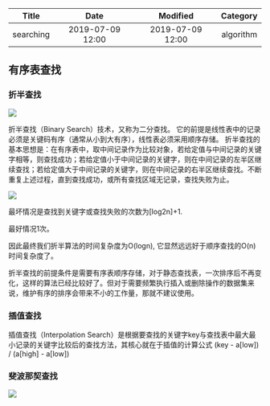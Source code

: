 | Title                | Date             | Modified         | Category          |
|:--------------------:|:----------------:|:----------------:|:-----------------:|
| searching            | 2019-07-09 12:00 | 2019-07-09 12:00 | algorithm         |


## 有序表查找

### 折半查找

![](./images/searching_02.png)

折半查找（Binary Search）技术，又称为二分查找。
它的前提是线性表中的记录必须是关键码有序（通常从小到大有序），线性表必须采用顺序存储。
折半查找的基本思想是：在有序表中，取中间记录作为比较对象，若给定值与中间记录的关键字相等，则查找成功；若给定值小于中间记录的关键字，则在中间记录的左半区继续查找；若给定值大于中间记录的关键字，则在中间记录的右半区继续查找。不断重复上述过程，直到查找成功，或所有查找区域无记录，查找失败为止。

![](./images/searching_03.png)


最坏情况是查找到关键字或查找失败的次数为[log2n]+1.

最好情况1次。

因此最终我们折半算法的时间复杂度为O(logn), 它显然远远好于顺序查找的O(n)时间复杂度了。

折半查找的前提条件是需要有序表顺序存储，对于静态查找表，一次排序后不再变化，这样的算法已经比较好了。但对于需要频繁执行插入或删除操作的数据集来说，维护有序的排序会带来不小的工作量，那就不建议使用。



### 插值查找

插值查找（Interpolation Search）是根据要查找的关键字key与查找表中最大最小记录的关键字比较后的查找方法，其核心就在于插值的计算公式
(key - a[low]) / (a[high] - a[low])



### 斐波那契查找

![](./images/searching_04.png)

